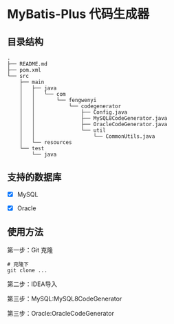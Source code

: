 # MyBatis-Plus 代码生成器

## 目录结构

```
.
├── README.md
├── pom.xml
└── src
    ├── main
    │   ├── java
    │   │   └── com
    │   │       └── fengwenyi
    │   │           └── codegenerator
    │   │               ├── Config.java
    │   │               ├── MySQL8CodeGenerator.java
    │   │               ├── OracleCodeGenerator.java
    │   │               └── util
    │   │                   └── CommonUtils.java
    │   └── resources
    └── test
        └── java
```

## 支持的数据库

-[x] MySQL

-[x] Oracle

## 使用方法

第一步：Git 克隆
```
# 克隆下
git clone ...
```

第二步：IDEA导入

第三步：MySQL:MySQL8CodeGenerator

第三步：Oracle:OracleCodeGenerator